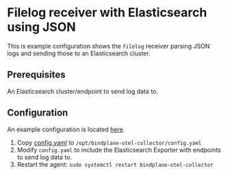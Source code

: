 # Filelog receiver with Elasticsearch using JSON

This is example configuration shows the `filelog` receiver parsing JSON logs and sending those to an Elasticsearch cluster.

## Prerequisites

An Elasticsearch cluster/endpoint to send log data to.

## Configuration

An example configuration is located [here](./config.yaml).

1. Copy [config.yaml](./config.yaml) to `/opt/bindplane-otel-collector/config.yaml`
2. Modify `config.yaml` to include the Elasticsearch Exporter with endpoints to send log data to.
3. Restart the agent: `sudo systemctl restart bindplane-otel-collector`
